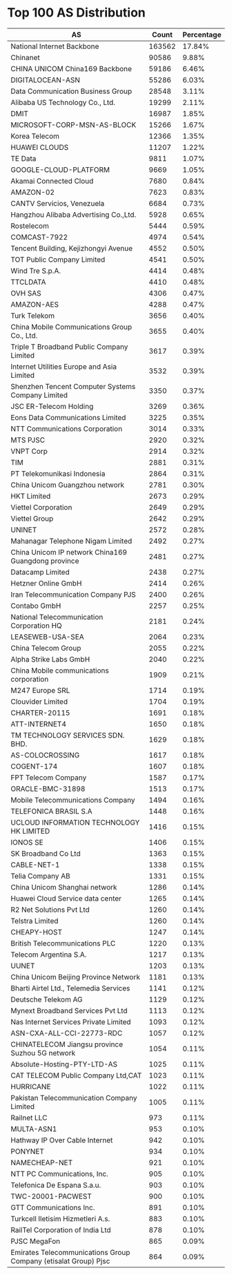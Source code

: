 # Top 100 AS Distribution
| AS | Count | Percentage |
|----|----|----|
| National Internet Backbone | 163562 | 17.84% |
| Chinanet | 90586 | 9.88% |
| CHINA UNICOM China169 Backbone | 59186 | 6.46% |
| DIGITALOCEAN-ASN | 55286 | 6.03% |
| Data Communication Business Group | 28548 | 3.11% |
| Alibaba US Technology Co., Ltd. | 19299 | 2.11% |
| DMIT | 16987 | 1.85% |
| MICROSOFT-CORP-MSN-AS-BLOCK | 15266 | 1.67% |
| Korea Telecom | 12366 | 1.35% |
| HUAWEI CLOUDS | 11207 | 1.22% |
| TE Data | 9811 | 1.07% |
| GOOGLE-CLOUD-PLATFORM | 9669 | 1.05% |
| Akamai Connected Cloud | 7680 | 0.84% |
| AMAZON-02 | 7623 | 0.83% |
| CANTV Servicios, Venezuela | 6684 | 0.73% |
| Hangzhou Alibaba Advertising Co.,Ltd. | 5928 | 0.65% |
| Rostelecom | 5444 | 0.59% |
| COMCAST-7922 | 4974 | 0.54% |
| Tencent Building, Kejizhongyi Avenue | 4552 | 0.50% |
| TOT Public Company Limited | 4541 | 0.50% |
| Wind Tre S.p.A. | 4414 | 0.48% |
| TTCLDATA | 4410 | 0.48% |
| OVH SAS | 4306 | 0.47% |
| AMAZON-AES | 4288 | 0.47% |
| Turk Telekom | 3656 | 0.40% |
| China Mobile Communications Group Co., Ltd. | 3655 | 0.40% |
| Triple T Broadband Public Company Limited | 3617 | 0.39% |
| Internet Utilities Europe and Asia Limited | 3532 | 0.39% |
| Shenzhen Tencent Computer Systems Company Limited | 3350 | 0.37% |
| JSC ER-Telecom Holding | 3269 | 0.36% |
| Eons Data Communications Limited | 3225 | 0.35% |
| NTT Communications Corporation | 3014 | 0.33% |
| MTS PJSC | 2920 | 0.32% |
| VNPT Corp | 2914 | 0.32% |
| TIM | 2881 | 0.31% |
| PT Telekomunikasi Indonesia | 2864 | 0.31% |
| China Unicom Guangzhou network | 2781 | 0.30% |
| HKT Limited | 2673 | 0.29% |
| Viettel Corporation | 2649 | 0.29% |
| Viettel Group | 2642 | 0.29% |
| UNINET | 2572 | 0.28% |
| Mahanagar Telephone Nigam Limited | 2492 | 0.27% |
| China Unicom IP network China169 Guangdong province | 2481 | 0.27% |
| Datacamp Limited | 2438 | 0.27% |
| Hetzner Online GmbH | 2414 | 0.26% |
| Iran Telecommunication Company PJS | 2400 | 0.26% |
| Contabo GmbH | 2257 | 0.25% |
| National Telecommunication Corporation HQ | 2181 | 0.24% |
| LEASEWEB-USA-SEA | 2064 | 0.23% |
| China Telecom Group | 2055 | 0.22% |
| Alpha Strike Labs GmbH | 2040 | 0.22% |
| China Mobile communications corporation | 1909 | 0.21% |
| M247 Europe SRL | 1714 | 0.19% |
| Clouvider Limited | 1704 | 0.19% |
| CHARTER-20115 | 1691 | 0.18% |
| ATT-INTERNET4 | 1650 | 0.18% |
| TM TECHNOLOGY SERVICES SDN. BHD. | 1629 | 0.18% |
| AS-COLOCROSSING | 1617 | 0.18% |
| COGENT-174 | 1607 | 0.18% |
| FPT Telecom Company | 1587 | 0.17% |
| ORACLE-BMC-31898 | 1513 | 0.17% |
| Mobile Telecommunications Company | 1494 | 0.16% |
| TELEFONICA BRASIL S.A | 1448 | 0.16% |
| UCLOUD INFORMATION TECHNOLOGY HK LIMITED | 1416 | 0.15% |
| IONOS SE | 1406 | 0.15% |
| SK Broadband Co Ltd | 1363 | 0.15% |
| CABLE-NET-1 | 1338 | 0.15% |
| Telia Company AB | 1331 | 0.15% |
| China Unicom Shanghai network | 1286 | 0.14% |
| Huawei Cloud Service data center | 1265 | 0.14% |
| R2 Net Solutions Pvt Ltd | 1260 | 0.14% |
| Telstra Limited | 1260 | 0.14% |
| CHEAPY-HOST | 1247 | 0.14% |
| British Telecommunications PLC | 1220 | 0.13% |
| Telecom Argentina S.A. | 1217 | 0.13% |
| UUNET | 1203 | 0.13% |
| China Unicom Beijing Province Network | 1181 | 0.13% |
| Bharti Airtel Ltd., Telemedia Services | 1141 | 0.12% |
| Deutsche Telekom AG | 1129 | 0.12% |
| Mynext Broadband Services Pvt Ltd | 1113 | 0.12% |
| Nas Internet Services Private Limited | 1093 | 0.12% |
| ASN-CXA-ALL-CCI-22773-RDC | 1057 | 0.12% |
| CHINATELECOM Jiangsu province Suzhou 5G network | 1054 | 0.11% |
| Absolute-Hosting-PTY-LTD-AS | 1025 | 0.11% |
| CAT TELECOM Public Company Ltd,CAT | 1023 | 0.11% |
| HURRICANE | 1022 | 0.11% |
| Pakistan Telecommunication Company Limited | 1005 | 0.11% |
| Railnet LLC | 973 | 0.11% |
| MULTA-ASN1 | 953 | 0.10% |
| Hathway IP Over Cable Internet | 942 | 0.10% |
| PONYNET | 934 | 0.10% |
| NAMECHEAP-NET | 921 | 0.10% |
| NTT PC Communications, Inc. | 905 | 0.10% |
| Telefonica De Espana S.a.u. | 903 | 0.10% |
| TWC-20001-PACWEST | 900 | 0.10% |
| GTT Communications Inc. | 891 | 0.10% |
| Turkcell Iletisim Hizmetleri A.s. | 883 | 0.10% |
| RailTel Corporation of India Ltd | 878 | 0.10% |
| PJSC MegaFon | 865 | 0.09% |
| Emirates Telecommunications Group Company (etisalat Group) Pjsc | 864 | 0.09% |
